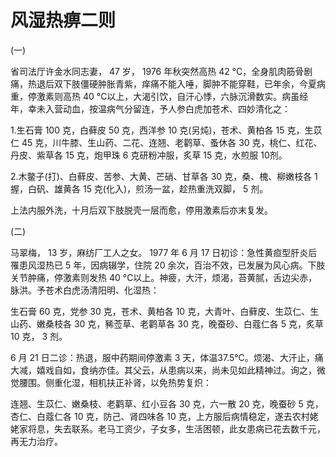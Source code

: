 # 风湿热痹二则

(一)

省司法厅许金水同志妻， 47 岁， 1976 年秋突然高热 42 °C，全身肌肉筋骨剧痛，热退后双下肢僵硬肿胀青紫，痒痛不能入唾，脚肿不能穿鞋，已年余，今夏病重，停激素则高热 40 °C以上，大渴引饮，自汗心悸，六脉沉滑数实。病虽经年，幸未入营动血，按温病气分留连，予人参白虎加苍术、四妙清化之：

1.生石膏 100 克，白藓皮 50 克，西洋参 10 克(另炖)，苍术、黄柏各 15 克，生苡仁 45 克，川牛膝、生山药、二花、连翘、老鹳草、蚤休各 30 克，桃仁、红花、丹皮、紫草各 15 克，炮甲珠 6 克研粉冲服，炙草 15 克，水煎服 10剂。

2.木鳖子(打)、白藓皮、苦参、大黄、芒硝、甘草各 30 克，桑、槐、柳嫩枝各 1 握，白矾、雄黄各 15 克(化入)，煎汤一盆，趁热重洗双脚， 5 剂。

上法内服外洗，十月后双下肢脱壳一层而愈，停用激素后亦末复发。

(二)

马翠梅， 13 岁，麻纺厂工人之女。 1977 年 6 月 17 日初诊：急性黄疸型肝炎后罹患风湿热已 5 年，因病辍学，住院 20 余次，百治不效，已发展为风心病。下肢关节肿痛，停激素则发热 40 °C以上。神疲，大汗，烦渴，苔黄腻，舌边尖赤，脉洪。予苍术白虎汤清阳明、化湿热：

生石膏 60 克，党参 30 克，苍术、黄柏各 10 克，大青叶、白藓皮、生苡仁、生山药、嫩桑枝各 30 克，豨莶草、老鹳草各 30 克，晚蚕砂、白蔻仁各 5 克，炙草 10 克， 3 剂。

6 月 21 日二诊：热退，服中药期间停激素 3 天，体温37.5°C。烦渴、大汗止，痛大减，嬉戏自如，食纳亦佳。其父云，从患病以来，尚未见如此精神过。询之，微觉腰围。侧重化湿，相机扶正补肾，以免热势复炽：

连翘、生苡仁、嫩桑枝、老鹳草、红小豆各 30 克，六一散 20 克，晚蚕砂 5 克，杏仁、白蔻仁各 10 克，防己、肾四味各 10 克，上方服后病情稳定，遂去农村姥姥家将息，失去联系。老马工资少，子女多，生活困顿，此女患病已花去数千元，再无力治疗。